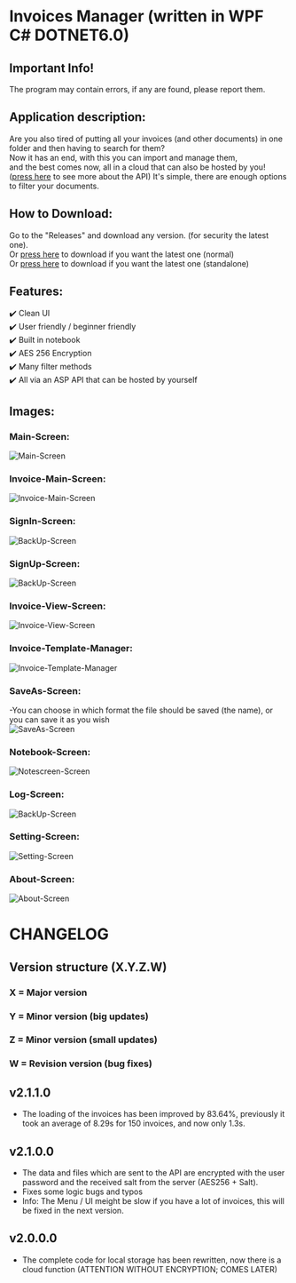 # Invoices Manager (written in WPF C#   DOTNET6.0)

## Important Info!
The program may contain errors, if any are found, please report them.


## Application description:
Are you also tired of putting all your invoices (and other documents) 
in one folder and then having to search for them? <br/>
Now it has an end, with this you can import and manage them,  
and the best comes now, all in a cloud that can also be hosted by you!  
([press here](https://github.com/Invoices-Manager/Invoices-Manager-API#readme) to see more about the API) 
It's simple, there are enough options to filter your documents.



## How to Download:
Go to the "Releases" and download any version. (for security the latest one).  <br/>
Or [press here](https://github.com/Invoices-Manager/Invoices-Manager-Cloud-Windows/releases/download/InvoicesManager-Vers-2.1.1.0/InvoicesManager_WindowsX86.zip) to download if you want the latest one (normal) <br/>
Or [press here](https://github.com/Invoices-Manager/Invoices-Manager-Cloud-Windows/releases/download/InvoicesManager-Vers-2.1.1.0/InvoicesManager_WindowsX86_Standalone.zip) to download if you want the latest one (standalone) <br/>


## Features:
✔️ Clean UI<br/>
✔️ User friendly / beginner friendly<br/>
✔️ Built in notebook<br/>
✔️ AES 256 Encryption <br/>
✔️ Many filter methods<br/>
✔️ All via an ASP API that can be hosted by yourself<br/>
                                                                               

## Images:
### Main-Screen:                                                  
![Main-Screen](IMAGES/Version%202.1.0.0/MainScreen.png)

### Invoice-Main-Screen:                                                  
![Invoice-Main-Screen](IMAGES/Version%202.1.0.0/InvoiceMainScreen.png)

### SignIn-Screen:                                         
![BackUp-Screen](IMAGES/Version%202.1.0.0/SignInScreen.png) 

### SignUp-Screen:                                         
![BackUp-Screen](IMAGES/Version%202.1.0.0/SignUpScreen.png) 

### Invoice-View-Screen:                                           
![Invoice-View-Screen](IMAGES/Version%202.1.0.0/InvoiceViewScreen.png)

### Invoice-Template-Manager:                                           
![Invoice-Template-Manager](IMAGES/Version%202.1.0.0/InvoiceTemplateScreen.png)

### SaveAs-Screen:
-You can choose in which format the file should be saved (the name), or you can save it as you wish                   <br/>
![SaveAs-Screen](IMAGES/Version%202.1.0.0/InvoiceSaveAsScreen.png)

### Notebook-Screen:                                         
![Notescreen-Screen](IMAGES/Version%202.1.0.0/NotebookScreen.png) 

### Log-Screen:                                         
![BackUp-Screen](IMAGES/Version%202.1.0.0/LogScreen.png) 

### Setting-Screen:                                         
![Setting-Screen](IMAGES/Version%202.1.0.0/SettingScreen.png) 

### About-Screen:                                         
![About-Screen](IMAGES/Version%202.1.0.0/AboutScreen.png)


# CHANGELOG
## Version structure (X.Y.Z.W)
### X = Major version
### Y = Minor version (big updates)
### Z = Minor version (small updates)
### W = Revision version (bug fixes)

## v2.1.1.0
- The loading of the invoices has been improved by 83.64%, previously it took an average of 8.29s for 150 invoices, and now only 1.3s.

## v2.1.0.0
- The data and files which are sent to the API are encrypted with the user password and the received salt from the server (AES256 + Salt).
- Fixes some logic bugs and typos
- Info: The Menu / UI meight be slow if you have a lot of invoices, this will be fixed in the next version.

## v2.0.0.0
- The complete code for local storage has been rewritten, now there is a cloud function (ATTENTION WITHOUT ENCRYPTION; COMES LATER)